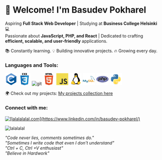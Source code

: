 # 🚀 Welcome! I'm Basudev Pokharel  

Aspiring **Full Stack Web Developer** | Studying at **Business College Helsinki** 💻  
Passionate about **JavaScript, PHP, and React** | Dedicated to crafting **efficient, scalable, and user-friendly** applications.  

📚 Constantly learning. 💡 Building innovative projects. 🔥 Growing every day.  
<h3 align="left">Languages and Tools:</h3>
<p align="left"><img src="https://raw.githubusercontent.com/devicons/devicon/master/icons/c/c-original.svg" alt="c" width="40" height="40"/> <img src="https://raw.githubusercontent.com/devicons/devicon/master/icons/css3/css3-original-wordmark.svg" alt="css3" width="40" height="40"/> <img src="https://www.vectorlogo.zone/logos/git-scm/git-scm-icon.svg" alt="git" width="40" height="40"/> <img src="https://raw.githubusercontent.com/devicons/devicon/master/icons/html5/html5-original-wordmark.svg" alt="html5" width="40" height="40"/>  <img src="https://raw.githubusercontent.com/devicons/devicon/master/icons/javascript/javascript-original.svg" alt="javascript" width="40" height="40"/> <img src="https://raw.githubusercontent.com/devicons/devicon/master/icons/linux/linux-original.svg" alt="linux" width="40" height="40"/> <img src="https://raw.githubusercontent.com/devicons/devicon/master/icons/mysql/mysql-original-wordmark.svg" alt="mysql" width="40" height="40"/> <img src="https://raw.githubusercontent.com/devicons/devicon/master/icons/php/php-original.svg" alt="php" width="40" height="40"/> <img src="https://raw.githubusercontent.com/devicons/devicon/master/icons/python/python-original.svg" alt="python" width="40" height="40"/></p>

🌍 Check out my projects:  [My projects collection here](https://basupokharel.netlify.app/)



<h3 align="left">Connect with me:</h3>
<p align="left">
<a href="https://www.linkedin.com/in/basudev-pokharel/" target="blank"><img align="center" src="https://raw.githubusercontent.com/rahuldkjain/github-profile-readme-generator/master/src/images/icons/Social/linked-in-alt.svg" alt="[lalalalalal.com](https://www.linkedin.com/in/basudev-pokharel/)" height="30" width="40" /></a>
</p>

<p align="left"> <img src="https://komarev.com/ghpvc/?username=lalalalal&label=Profile%20views&color=0e75b6&style=flat" alt="lalalalal" /> </p>

*"Code never lies, comments sometimes do."*  
*"Sometimes I write code that even I don't understand"*<br>
*"Ctrl + C, Ctrl +V enthusiast"*<br>
*"Believe in Hardwork"*




